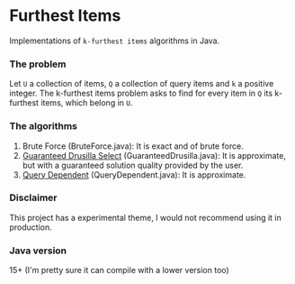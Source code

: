 # Furthest Items
Implementations of `k-furthest items` algorithms in Java.

### The problem
Let `U` a collection of items, `Q` a collection of query items and `k` a positive integer. The k-furthest items
problem asks to find for every item in `Q` its k-furthest items, which belong in `U`.

### The algorithms
1. Brute Force (BruteForce.java): It is exact and of brute force.
2. [Guaranteed Drusilla Select](http://www.ratml.org/pub/pdf/2017exploiting.pdf) (GuaranteedDrusilla.java): It is approximate, but with a guaranteed solution quality
provided by the user.
3. [Query Dependent](https://www.itu.dk/people/pagh/papers/approx-furthest-neighbor-SISAP15.pdf) (QueryDependent.java): It is approximate.

### Disclaimer
This project has a experimental theme, I would not recommend using it in production.

### Java version
15+ (I'm pretty sure it can compile with a lower version too)
